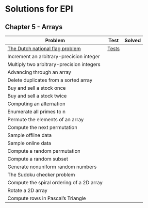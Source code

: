 # Solutions for EPI

Chapter 5 - Arrays
------------------

| Problem                                                                  | Test         | Solved  |
|--------------------------------------------------------------------------|:------------:|:-------:|
| [The Dutch national flag problem][1]                                     |  [Tests][2]  |         |
| Increment an arbitrary-precision integer                         	       |              |         |
| Multiply two arbitrary-precision integers           	                   |              |         |
| Advancing through an array                                               |              |         |
| Delete duplicates from a sorted array                                    |              |         |   
| Buy and sell a stock once       		        	                       |              |         |
| Buy and sell a stock twice                                         	   |		      |         |
| Computing an alternation           			                           |              |         |
| Enumerate all primes to n                                        	       |              |         |
| Permute the elements of an array                                   	   |		      |         |
| Compute the next permutation                                       	   |		      |         |
| Sample offline data                                                      |              |         |
| Sample online data                                                 	   |		      |         |
| Compute a random permutation                                       	   |              |         |
| Compute a random subset                                            	   |		      |         |
| Generate nonuniform random numbers                                	   |		      |         |
| The Sudoku checker problem                                        	   |		      |         |
| Compute the spiral ordering of a 2D array                          	   |              |         |
| Rotate a 2D array                                                        |              |         |
| Compute rows in Pascal’s Triangle                                 	   |		      |         |


[1]: arrays/dutchflagproblem.go
[2]: arrays/dutchflagproblem_test.go